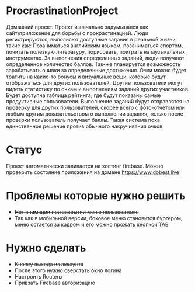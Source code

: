 # ProcrastinationProject
Домашний проект. Проект изначально задумывался как сайт\приложение для борьбы с прокрастинацией. Люди регистрируются, выполняют доступные задания в реальной жизни, такие как: Позаниматься английским языком, позаниматься спортом, почитать полезную литературу, порисовать, поиграть на музыкальных инструментах. За выполнения определенных заданий, люди получают определенное количество баллов. Так-же планируется возможность зарабатывать очивки за определенные достижения. Очки можно будет тратить на какие-то бонусы и визуальные вещи, которые будут отображаться для других пользователей. Другие пользователи могут видеть статистику по очкам и выполнениям заданий других участников. Будет доступна таблица рейтинга, где будут показаны самые продуктивные пользователи. Выполнение заданий будут отправлятся на проверку для других пользователей, скорее всего с фото-отчетом или любым другим доказательством о выполнении задания, только после проверки пользователь получает баллы. Такая система пока единственное решение против обычного накручивания очков.

# Статус

Проект автоматически заливается на хостинг firebase. Можно проверить состояние приложения на домене https://www.dobest.live

# Проблемы которые нужно решить
- ~~Нет анимации при закрытии меню пользователя.~~
- Так как в мобильной версии, боковое меню становится бургером, меню остается за кадром и его можно прожать кнопкой TAB

# Нужно сделать
- ~~Кнопку выхода из аккаунта~~
- После этого нужно сверстать окно логина
- Настроить Routerы
- Привзать Firebase авторизацию
